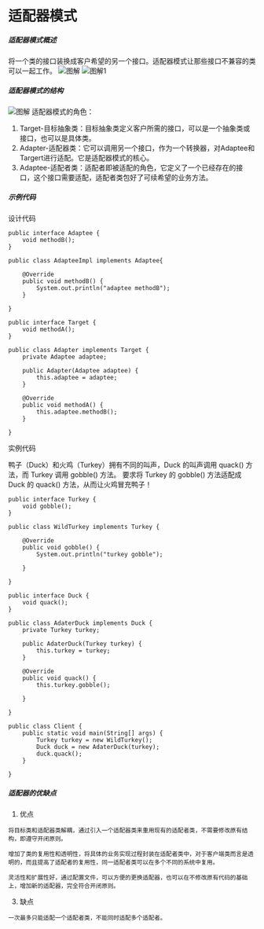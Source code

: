 适配器模式
=====

##### 适配器模式概述
将一个类的接口装换成客户希望的另一个接口。适配器模式让那些接口不兼容的类可以一起工作。
![图解](https://upload-images.jianshu.io/upload_images/8907519-c99ecd3075b77bd2.png?imageMogr2/auto-orient/strip%7CimageView2/2/w/1240)
![图解1](https://upload-images.jianshu.io/upload_images/8907519-82ec9450ad43a6f4.png?imageMogr2/auto-orient/strip%7CimageView2/2/w/1240)

##### 适配器模式的结构
![图解](https://upload-images.jianshu.io/upload_images/8907519-25edd1efe9e5bc21.png?imageMogr2/auto-orient/strip%7CimageView2/2/w/1240)
适配器模式的角色：
1. Target-目标抽象类：目标抽象类定义客户所需的接口，可以是一个抽象类或接口，也可以是具体类。
2. Adapter-适配器类：它可以调用另一个接口，作为一个转换器，对Adaptee和Targert进行适配。它是适配器模式的核心。
3. Adaptee-适配者类：适配者即被适配的角色，它定义了一个已经存在的接口，这个接口需要适配，适配者类包好了可续希望的业务方法。
   
##### 示例代码
设计代码
```
public interface Adaptee {
    void methodB();
}

public class AdapteeImpl implements Adaptee{

    @Override
    public void methodB() {
        System.out.println("adaptee methodB");
    }
    
}

public interface Target {
    void methodA();
}

public class Adapter implements Target {
    private Adaptee adaptee;

    public Adapter(Adaptee adaptee) {
        this.adaptee = adaptee;
    }

    @Override
    public void methodA() {
        this.adaptee.methodB();
    }

}
```

实例代码

鸭子（Duck）和火鸡（Turkey）拥有不同的叫声，Duck 的叫声调用 quack() 方法，而 Turkey 调用 gobble() 方法。
要求将 Turkey 的 gobble() 方法适配成 Duck 的 quack() 方法，从而让火鸡冒充鸭子！
```
public interface Turkey {
    void gobble();
}

public class WildTurkey implements Turkey {

    @Override
    public void gobble() {
        System.out.println("turkey gobble");

    }

}

public interface Duck {
    void quack();
}

public class AdaterDuck implements Duck {
    private Turkey turkey;

    public AdaterDuck(Turkey turkey) {
        this.turkey = turkey;
    }

    @Override
    public void quack() {
        this.turkey.gobble();

    }

}

public class Client {
    public static void main(String[] args) {
        Turkey turkey = new WildTurkey();
        Duck duck = new AdaterDuck(turkey);
        duck.quack();
    }
    
}
```
##### 适配器的优缺点
1. 优点
>
    将目标类和适配器类解耦，通过引入一个适配器类来重用现有的适配者类，不需要修改原有结构，即遵守开闭原则。
    
    增加了类的复用性和透明性，将具体的业务实现过程封装在适配者类中，对于客户端类而言是透明的，而且提高了适配者的复用性，同一适配者类可以在多个不同的系统中复用。

    灵活性和扩展性好，通过配置文件，可以方便的更换适配器，也可以在不修改原有代码的基础上，增加新的适配器，完全符合开闭原则。

3. 缺点
>
    一次最多只能适配一个适配者类，不能同时适配多个适配者。

